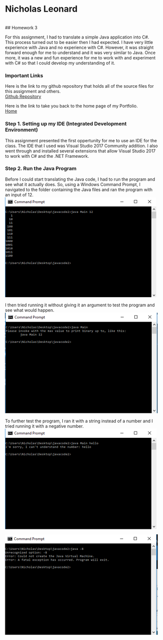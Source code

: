 # Nicholas Leonard
<br/>
## Homework 3

For this assignment, I had to translate a simple Java application into C#. This process turned out to be easier then I had expected. I have very little experience with Java and no experience with C#. However, it was straight forward enough for me to understand and it was very similar to Java. Once more, it was a new and fun experience for me to work with and experiment with C# so that I could develop my understanding of it.

### Important Links
Here is the link to my github repository that holds all of the source files for this assignment and others.<br/>
[Github Repository](https://github.com/NicholasLeonard/NicholasLeonard.github.io)<br/>

Here is the link to take you back to the home page of my Portfolio.<br/>
[Home](../index.md)

### Step 1. Setting up my IDE (Integrated Development Environment)

This assignment presented the first oppertunity for me to use an IDE for the class. The IDE that I used was Visual Studio 2017 Community addition. I also went through and installed several extensions that allow Visual Studio 2017 to work with C# and the .NET Framework.

### Step 2. Run the Java Program

Before I could start translating the Java code, I had to run the program and see what it actually does. So, using a Windows Command Prompt, I navigated to the folder containing the Java files and ran the program with an input of 12.
![picture](../Portfolio_Photos/Java12.png)

I then tried running it without giving it an argument to test the program and see what would happen.
![picture](../Portfolio_Photos/JavaNoI.png)

To further test the program, I ran it with a string instead of a number and I tried running it with a negative number.
![picture](../Portfolio_Photos/JavaFormat.png)

![picture](../Portfolio_Photos/JavaNegative.png)

